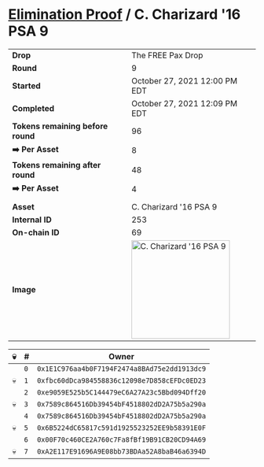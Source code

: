 # [Elimination Proof](./readme.md) / C. Charizard &#039;16 PSA 9

|||
|---|---|
| **Drop** | The FREE Pax Drop |
| **Round** | 9 |
| **Started** | October 27, 2021 12:00 PM EDT |
| **Completed** | October 27, 2021 12:09 PM EDT |
| **Tokens remaining before round** | 96 |
| **➡️ Per Asset** | 8 |
| **Tokens remaining after round** | 48 |
| **➡️ Per Asset** | 4 |
| | |
| **Asset** | C. Charizard &#039;16 PSA 9 |
| **Internal ID** | 253 |
| **On-chain ID** | 69 |
| **Image** | <img src="https://tcdn.blokpax.com/94aa4804-2e3e-4347-abfc-7e2c2acef43a/0d7f37394c035e2040735e659c5e3aa4b410ce483282454f0238733451c69077.jpg" height="200" alt="C. Charizard &#039;16 PSA 9" /> |


| 💀 | # | Owner |
| --- | --- | --- |
|  | `0` | `0x1E1C976aa4b0F7194F2474a8BAd75e2dd1913dc9` |
| 💀 | `1` | `0xfbc60dDca984558836c12098e7D858cEFDc0ED23` |
|  | `2` | `0xe9059E525b5C144479eC6A27A23c5Bbd094Dff20` |
| 💀 | `3` | `0x7589c864516Db39454bF4518802dD2A75b5a290a` |
|  | `4` | `0x7589c864516Db39454bF4518802dD2A75b5a290a` |
| 💀 | `5` | `0x6B5224dC65817c591d1925523252EE9b58391E0F` |
|  | `6` | `0x00F70c460CE2A760c7Fa8fBf19B91CB20CD94A69` |
| 💀 | `7` | `0xA2E117E91696A9E08bb73BDAa52A8baB46a6394D` |
